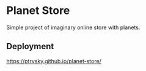 # Planet Store

Simple project of imaginary online store with planets.

## Deployment
https://ptrvsky.github.io/planet-store/
